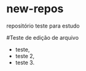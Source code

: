 # new-repos
repositório teste para estudo

#Teste de edição de arquivo
* teste,
* teste 2,
* teste 3.
